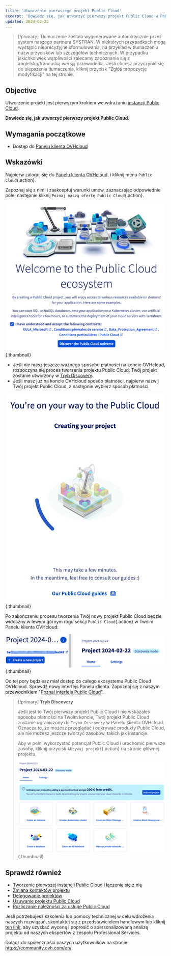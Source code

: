 ```yaml
---
title: 'Utworzenie pierwszego projekt Public Cloud'
excerpt: 'Dowiedz się, jak utworzyć pierwszy projekt Public Cloud w Panelu klienta OVHcloud'
updated: 2024-02-22
---
```


> [!primary]
> Tłumaczenie zostało wygenerowane automatycznie przez system naszego partnera SYSTRAN. W niektórych przypadkach mogą wystąpić nieprecyzyjne sformułowania, na przykład w tłumaczeniu nazw przycisków lub szczegółów technicznych. W przypadku jakichkolwiek wątpliwości zalecamy zapoznanie się z angielską/francuską wersją przewodnika. Jeśli chcesz przyczynić się do ulepszenia tłumaczenia, kliknij przycisk "Zgłóś propozycję modyfikacji" na tej stronie.
>

## Objective

Utworzenie projekt jest pierwszym krokiem we wdrażaniu [instancji Public Cloud](https://www.ovhcloud.com/pl/public-cloud/).

**Dowiedz się, jak utworzyć pierwszy projekt Public Cloud.**

## Wymagania początkowe

- Dostęp do [Panelu klienta OVHcloud](https://www.ovh.com/auth/?action=gotomanager&from=https://www.ovh.pl/&ovhSubsidiary=pl)

## Wskazówki

Najpierw zaloguj się do [Panelu klienta OVHcloud](https://www.ovh.com/auth/?action=gotomanager&from=https://www.ovh.pl/&ovhSubsidiary=pl), i kliknij menu `Public Cloud`{.action}.

Zapoznaj się z nimi i zaakceptuj warunki umów, zaznaczając odpowiednie pole, następnie kliknij `Poznaj naszą ofertę Public Cloud`{.action}.

![Tworzenie projektu](images/firstproject2024.png){.thumbnail}

- Jeśli nie masz jeszcze ważnego sposobu płatności na koncie OVHcloud, rozpoczyna się proces tworzenia projektu Public Cloud. Twój projekt zostanie utworzony w [Tryb Discovery](#discovery).
- Jeśli masz już na koncie OVHcloud sposób płatności, najpierw nazwij Twój projekt Public Cloud, a następnie wybierz sposób płatności.

![tworzenie projektu](images/project-creation.png){.thumbnail}

Po zakończeniu procesu tworzenia Twój nowy projekt Public Cloud będzie widoczny w lewym górnym rogu sekcji `Public Cloud`{.action} w Twoim Panelu klienta OVHcloud:

![Nowy utworzony projekt](images/public-cloud-interface.png){.thumbnail}

Od tej pory będziesz miał dostęp do całego ekosystemu Public Cloud OVHcloud. Sprawdź nowy interfejs Panelu klienta. Zapoznaj się z naszym przewodnikiem "[Poznaj interfejs Public Cloud](/pages/public_cloud/compute/03-public-cloud-interface-walk-me)".

<a name="discovery"></a>

> [!primary]
> **Tryb Discovery**
>
> Jeśli jest to Twój pierwszy projekt Public Cloud i nie wskazałeś sposobu płatności na Twoim koncie, Twój projekt Public Cloud zostanie ograniczony do `Trybu Discovery` w Panelu klienta OVHcloud. Oznacza to, że możesz przeglądać i odkrywać produkty Public Cloud, ale nie możesz jeszcze tworzyć zasobów, takich jak instancje.
>
> Aby w pełni wykorzystać potencjał Public Cloud i uruchomić pierwsze zasoby, kliknij przycisk `Aktywuj projekt`{.action} na stronie głównej projektu.
>
> ![Włącz projekt](images/activate-project.png){.thumbnail}

## Sprawdź również

- [Tworzenie pierwszej instancji Public Cloud i łączenie się z nią](/pages/public_cloud/compute/public-cloud-first-steps)
- [Zmiana kontaktów projektu](/pages/public_cloud/compute/change_project_contacts)
- [Delegowanie projektów](/pages/public_cloud/compute/delegate_projects)
- [Usuwanie projektu Public Cloud](/pages/public_cloud/compute/delete_a_project)
- [Rozliczanie należności za usługę Public Cloud](/pages/public_cloud/compute/analyze_billing)

Jeśli potrzebujesz szkolenia lub pomocy technicznej w celu wdrożenia naszych rozwiązań, skontaktuj się z przedstawicielem handlowym lub kliknij [ten link](https://www.ovhcloud.com/pl/professional-services/), aby uzyskać wycenę i poprosić o spersonalizowaną analizę projektu od naszych ekspertów z zespołu Professional Services.

Dołącz do społeczności naszych użytkowników na stronie <https://community.ovh.com/en/>.